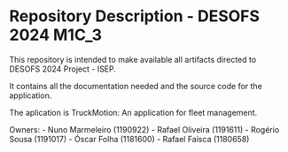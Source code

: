 # Repository Description - DESOFS 2024 M1C_3

This repository is intended to make available all artifacts directed to DESOFS 2024 Project - ISEP.

It contains all the documentation needed and the source code for the application.

The aplication is TruckMotion: An application for fleet management.

Owners:
    - Nuno Marmeleiro (1190922)
    - Rafael Oliveira (1191611)
    - Rogério Sousa (1191017)
    - Óscar Folha (1181600)
    - Rafael Faísca (1180658)